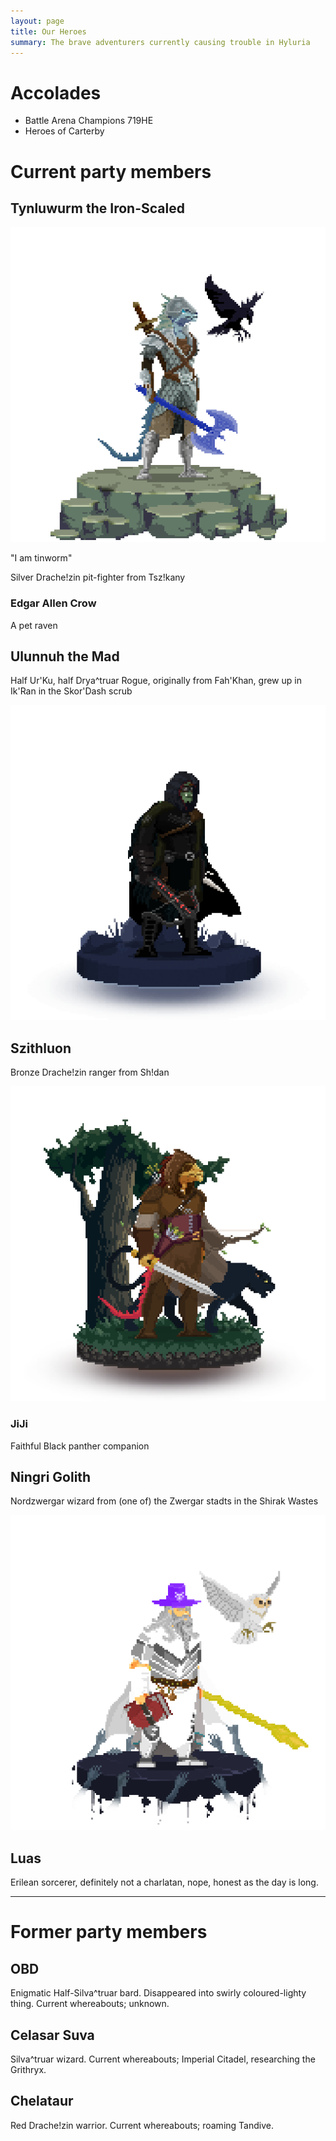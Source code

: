 ```yaml
---
layout: page
title: Our Heroes
summary: The brave adventurers currently causing trouble in Hyluria
---
```


# Accolades

- Battle Arena Champions 719HE
- Heroes of Carterby

# Current party members

## Tynluwurm the Iron-Scaled

![Tynluwurm](/assets/tynluwurn-the-iron-scaled.png)

"I am tinworm"

Silver Drache!zin pit-fighter from Tsz!kany

### Edgar Allen Crow

A pet raven

## Ulunnuh the Mad

Half Ur'Ku, half Drya^truar Rogue, originally from Fah'Khan, grew up in Ik'Ran
in the Skor'Dash scrub

![Ulunnuh](/assets/ulunnuh-the-mad.png)

## Szithluon

Bronze Drache!zin ranger from Sh!dan

![Szithluon](/assets/szithluon.png)

### JiJi

Faithful Black panther companion

## Ningri Golith

Nordzwergar wizard from (one of) the Zwergar stadts in the Shirak Wastes

![Ningri Golith](/assets/ningri-golith.png)

## Luas

Erilean sorcerer, definitely not a charlatan, nope, honest as the day is long.

---

# Former party members

## OBD

Enigmatic Half-Silva^truar bard. Disappeared into swirly coloured-lighty thing.
Current whereabouts; unknown.

## Celasar Suva

Silva^truar wizard. Current whereabouts; Imperial Citadel, researching the
Grithryx.

## Chelataur

Red Drache!zin warrior. Current whereabouts; roaming Tandive.
